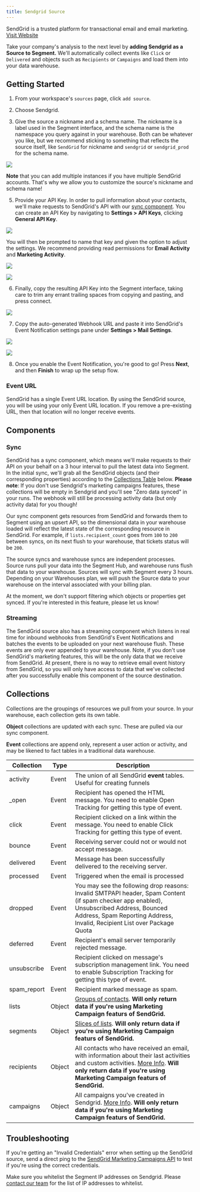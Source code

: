 ```yaml
---
title: Sendgrid Source
---
```

SendGrid is a trusted platform for transactional email and email marketing. [Visit Website](http://sendgrid.com)

Take your company's analysis to the next level by **adding Sendgrid as a Source to Segment.** We'll automatically collect events like `Click` or `Delivered` and objects such as `Recipients` or `Campaigns` and load them into your data warehouse. 

## Getting Started

1. From your workspace's `sources` page, click `add source`.

2. Choose Sendgrid.

4. Give the source a nickname and a schema name. The nickname is a label used in the Segment interface, and the schema name is the namespace you query against in your warehouse. Both can be whatever you like, but we recommend sticking to something that reflects the source itself, like `SendGrid` for nickname and `sendgrid` or `sendgrid_prod` for the schema name.

  ![](images/481590_Screen+Shot+2016-02-16+at+10.47.51+AM.png)

  **Note** that you can add multiple instances if you have multiple SendGrid accounts. That's why we allow you to customize the source's nickname and schema name!

5. Provide your API Key.  In order to pull information about your contacts, we'll make requests to SendGrid's API with our [sync component](#sync).  You can create an API Key by navigating to **Settings > API Keys**, clicking **General API Key**.

  ![](images/260179_SendGrid+Create+API+Key.png)

  You will then be prompted to name that key and given the option to adjust the settings.  We recommend providing read permissions for **Email Activity** and **Marketing Activity**.

  ![](images/367284_Email+Activity.png)

  ![](images/391237_Marketing+Campaigns.png)

6. Finally, copy the resulting API Key into the Segment interface, taking care to trim any errant trailing spaces from copying and pasting, and press connect.

  ![](images/601347_Key.png)

7. Copy the auto-generated Webhook URL and paste it into SendGrid's Event Notification settings pane under **Settings > Mail Settings**.

  ![](images/694785_Webhook.png)

  ![](images/934372_Webhook+Settings.png)

8. Once you enable the Event Notification, you're good to go! Press **Next**, and then **Finish** to wrap up the setup flow.

### Event URL

SendGrid has a single Event URL location. By using the SendGrid source, you will be using your only Event URL location. If you remove a pre-existing URL, then that location will no longer receive events.

## Components

### Sync

SendGrid has a sync component, which means we'll make requests to their API on your behalf on a 3 hour interval to pull the latest data into Segment. In the initial sync, we'll grab all the SendGrid objects (and their corresponding properties) according to the [Collections Table](#collections) below. **Please note**: If you don't use Sendgrid's marketing campaigns features, these collections will be empty in Sendgrid and you'll see "Zero data synced" in your runs. The webhook will still be processing activity data (but only activity data) for you though!

Our sync component gets resources from SendGrid and forwards them to Segment using an upsert API, so the dimensional data in your warehouse loaded will reflect the latest state of the corresponding resource in SendGrid.  For example,  if `lists.recipient_count` goes from `100` to `200` between syncs, on its next flush to your warehouse, that tickets status will be  `200`.

The source syncs and warehouse syncs are independent processes. Source runs pull your data into the Segment Hub, and warehouse runs flush that data to your warehouse. Sources will sync with Segment every 3 hours. Depending on your Warehouses plan, we will push the Source data to your warehouse on the interval associated with your billing plan.

At the moment, we don't support filtering which objects or properties get synced. If you're interested in this feature, please let us know!


### Streaming

The SendGrid source also has a streaming component which listens in real time for inbound webhooks from SendGrid's Event Notifications and batches the events to be uploaded on your next warehouse flush. These events are only ever appended to your warehouse. Note, if you don't use SendGrid's marketing features, this will be the only data that we receive from SendGrid. At present, there is no way to retrieve email event history from SendGrid, so you will only have access to data that we've collected after you successfully enable this component of the source destination.


## Collections

Collections are the groupings of resources we pull from your source. In your warehouse, each collection gets its own table.

**Object** collections are updated with each sync. These are pulled via our sync component.

**Event** collections are append only, represent a user action or activity, and may be likened to fact tables in a traditional data warehouse.


|  Collection | Type | Description |
|  ------ | ------ | ------ |
|  activity | Event | The union of all SendGrid **event** tables. Useful for creating funnels |
|  _open | Event | Recipient has opened the HTML message. You need to enable Open Tracking for getting this type of event. |
|  click | Event | Recipient clicked on a link within the message. You need to enable Click Tracking for getting this type of event. |
|  bounce | Event | Receiving server could not or would not accept message. |
|  delivered | Event | Message has been successfully delivered to the receiving server. |
|  processed | Event | Triggered when the email is processed |
|  dropped | Event | You may see the following drop reasons: Invalid SMTPAPI header, Spam Content (if spam checker app enabled), Unsubscribed Address, Bounced Address, Spam Reporting Address, Invalid, Recipient List over Package Quota |
|  deferred | Event | Recipient's email server temporarily rejected message. |
|  unsubscribe | Event | Recipient clicked on message's subscription management link. You need to enable Subscription Tracking for getting this type of event. |
|  spam_report | Event | Recipient marked message as spam. |
|  lists | Object | [Groups of contacts](https://sendgrid.com/docs/API_Reference/Web_API_v3/Marketing_Campaigns/contactdb.html). **Will only return data if you're using Marketing Campaign featurs of SendGrid.** |
|  segments | Object | [Slices of lists](https://sendgrid.com/docs/API_Reference/Web_API_v3/Marketing_Campaigns/contactdb.html). **Will only return data if you're using Marketing Campaign featurs of SendGrid.** |
|  recipients | Object | All contacts who have received an email, with information about their last activities and custom activities. [More Info](https://sendgrid.com/docs/API_Reference/Web_API_v3/Marketing_Campaigns/contactdb.html).  **Will only return data if you're using Marketing Campaign featurs of SendGrid.** |
|  campaigns | Object | All campaigns you've created in Sendgrid. [More Info](https://sendgrid.com/docs/API_Reference/Web_API_v3/Marketing_Campaigns/campaigns.html).  **Will only return data if you're using Marketing Campaign featurs of SendGrid.** |

## Troubleshooting 

If you're getting an "Invalid Credentials" error when setting up the SendGrid source, send a direct ping to the [SendGrid Marketing Campaigns API](https://sendgrid.com/docs/API_Reference/Web_API_v3/Marketing_Campaigns/campaigns.html) to test if you're using the correct credentials.

Make sure you whitelist the Segment IP addresses on Sendgrid. Please [contact our team](https://segment.com/help/contact/) for the list of IP addresses to whitelist.
